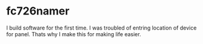 # fc726namer
I build software for the first time. I was troubled of entring location of device for panel.  Thats why I make this for making life easier.
